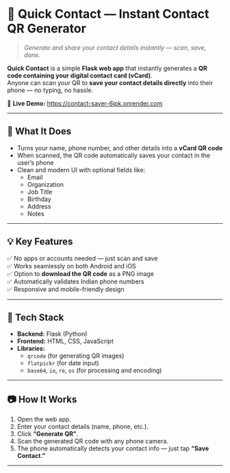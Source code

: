 # 📇 Quick Contact — Instant Contact QR Generator

> _Generate and share your contact details instantly — scan, save, done._

**Quick Contact** is a simple **Flask web app** that instantly generates a **QR code containing your digital contact card (vCard)**.  
Anyone can scan your QR to **save your contact details directly** into their phone — no typing, no hassle.

🔗 **Live Demo:** https://contact-saver-6ipk.onrender.com

---

## 🚀 What It Does

- Turns your name, phone number, and other details into a **vCard QR code**
- When scanned, the QR code automatically saves your contact in the user’s phone
- Clean and modern UI with optional fields like:
  - Email  
  - Organization  
  - Job Title  
  - Birthday  
  - Address  
  - Notes

---

## 💡 Key Features

✅ No apps or accounts needed — just scan and save  
✅ Works seamlessly on both Android and iOS  
✅ Option to **download the QR code** as a PNG image  
✅ Automatically validates Indian phone numbers  
✅ Responsive and mobile-friendly design

---

## 🧠 Tech Stack

- **Backend:** Flask (Python)
- **Frontend:** HTML, CSS, JavaScript
- **Libraries:**
  - `qrcode` (for generating QR images)
  - `flatpickr` (for date input)
  - `base64`, `io`, `re`, `os` (for processing and encoding)

---

## 📷 How It Works

1. Open the web app.  
2. Enter your contact details (name, phone, etc.).  
3. Click **“Generate QR”**.  
4. Scan the generated QR code with any phone camera.  
5. The phone automatically detects your contact info — just tap **“Save Contact.”**

---
